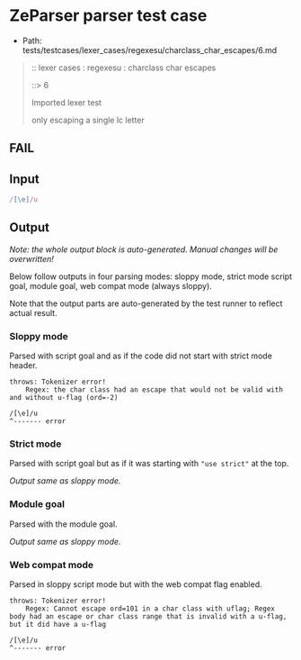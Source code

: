 # ZeParser parser test case

- Path: tests/testcases/lexer_cases/regexesu/charclass_char_escapes/6.md

> :: lexer cases : regexesu : charclass char escapes
>
> ::> 6
>
> Imported lexer test
>
> only escaping a single lc letter

## FAIL

## Input

`````js
/[\e]/u
`````

## Output

_Note: the whole output block is auto-generated. Manual changes will be overwritten!_

Below follow outputs in four parsing modes: sloppy mode, strict mode script goal, module goal, web compat mode (always sloppy).

Note that the output parts are auto-generated by the test runner to reflect actual result.

### Sloppy mode

Parsed with script goal and as if the code did not start with strict mode header.

`````
throws: Tokenizer error!
    Regex: the char class had an escape that would not be valid with and without u-flag (ord=-2)

/[\e]/u
^------- error
`````

### Strict mode

Parsed with script goal but as if it was starting with `"use strict"` at the top.

_Output same as sloppy mode._

### Module goal

Parsed with the module goal.

_Output same as sloppy mode._

### Web compat mode

Parsed in sloppy script mode but with the web compat flag enabled.

`````
throws: Tokenizer error!
    Regex: Cannot escape ord=101 in a char class with uflag; Regex body had an escape or char class range that is invalid with a u-flag, but it did have a u-flag

/[\e]/u
^------- error
`````

